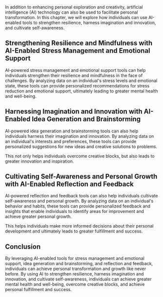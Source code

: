 
In addition to enhancing personal exploration and creativity, artificial intelligence (AI) technology can also be used to facilitate personal transformation. In this chapter, we will explore how individuals can use AI-enabled tools to strengthen resilience, harness imagination and innovation, and cultivate self-awareness.

Strengthening Resilience and Mindfulness with AI-Enabled Stress Management and Emotional Support
------------------------------------------------------------------------------------------------

AI-powered stress management and emotional support tools can help individuals strengthen their resilience and mindfulness in the face of challenges. By analyzing data on an individual's stress levels and emotional state, these tools can provide personalized recommendations for stress reduction and emotional support, ultimately leading to greater mental health and well-being.

Harnessing Imagination and Innovation with AI-Enabled Idea Generation and Brainstorming
---------------------------------------------------------------------------------------

AI-powered idea generation and brainstorming tools can also help individuals harness their imagination and innovation. By analyzing data on an individual's interests and preferences, these tools can provide personalized suggestions for new ideas and creative solutions to problems.

This not only helps individuals overcome creative blocks, but also leads to greater innovation and inspiration.

Cultivating Self-Awareness and Personal Growth with AI-Enabled Reflection and Feedback
--------------------------------------------------------------------------------------

AI-powered reflection and feedback tools can also help individuals cultivate self-awareness and personal growth. By analyzing data on an individual's behavior and habits, these tools can provide personalized feedback and insights that enable individuals to identify areas for improvement and achieve greater personal growth.

This helps individuals make more informed decisions about their personal development and ultimately leads to greater fulfillment and success.

Conclusion
----------

By leveraging AI-enabled tools for stress management and emotional support, idea generation and brainstorming, and reflection and feedback, individuals can achieve personal transformation and growth like never before. By using AI to strengthen resilience, harness imagination and innovation, and cultivate self-awareness, individuals can achieve greater mental health and well-being, overcome creative blocks, and achieve personal fulfillment and success.
